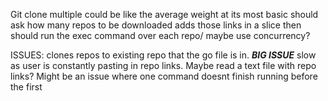 Git clone multiple
could be like the average weight at its most basic
should ask how many repos to be downloaded
adds those links in a slice
then should run the exec command over each repo/ maybe use concurrency?


ISSUES:
clones repos to existing repo that the go file is in. ***BIG ISSUE***
slow as user is constantly pasting in repo links. Maybe read a text file with repo links?
Might be an issue where one command doesnt finish running before the first
